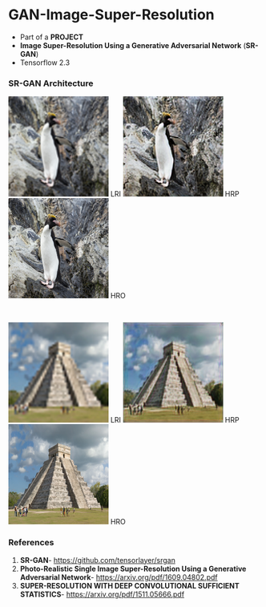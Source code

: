 # GAN-Image-Super-Resolution
* Part of a **PROJECT**
* **Image Super-Resolution Using a Generative Adversarial Network** (**SR-GAN**)
* Tensorflow 2.3

### SR-GAN Architecture




<img src="samples/results/inp_LR.png" width="200"/> LRI <img src="samples/results/predict_HR.png" width="200"/> HRP <img src="samples/results/ref_HR.png" width="200"/>  HRO

<br>

<img src="samples/results/inp_LR1.png" width="200"/> LRI <img src="samples/results/predict_HR1.png" width="200"/> HRP <img src="samples/results/ref_HR1.png" width="200"/>  HRO



### References
1. **SR-GAN**- https://github.com/tensorlayer/srgan
2. **Photo-Realistic Single Image Super-Resolution Using a Generative Adversarial Network**- https://arxiv.org/pdf/1609.04802.pdf
3. **SUPER-RESOLUTION WITH DEEP CONVOLUTIONAL SUFFICIENT STATISTICS**- https://arxiv.org/pdf/1511.05666.pdf

